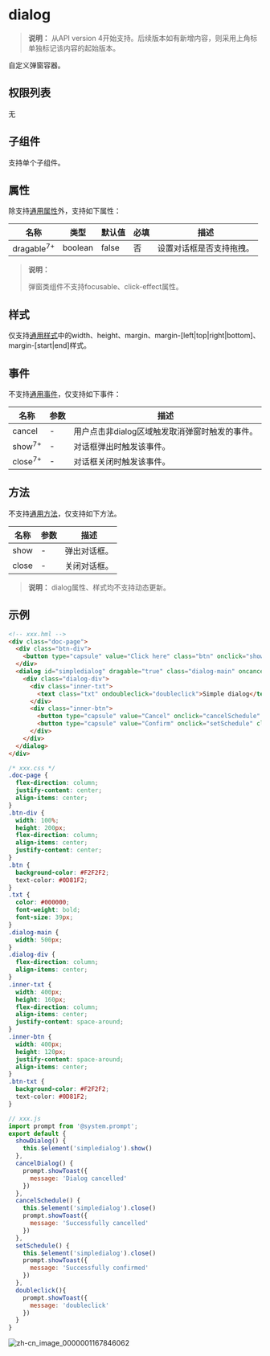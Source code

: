 # dialog

>  **说明：**
>  从API version 4开始支持。后续版本如有新增内容，则采用上角标单独标记该内容的起始版本。

自定义弹窗容器。

## 权限列表

无


## 子组件

支持单个子组件。


## 属性

除支持[通用属性](../arkui-js/js-components-common-attributes.md)外，支持如下属性：

| 名称                    | 类型      | 默认值   | 必填   | 描述           |
| --------------------- | ------- | ----- | ---- | ------------ |
| dragable<sup>7+</sup> | boolean | false | 否    | 设置对话框是否支持拖拽。 |

>  **说明：**
>
>  弹窗类组件不支持focusable、click-effect属性。


## 样式

仅支持[通用样式](../arkui-js/js-components-common-styles.md)中的width、height、margin、margin-[left|top|right|bottom]、margin-[start|end]样式。


## 事件

不支持[通用事件](../arkui-js/js-components-common-events.md)，仅支持如下事件：

| 名称                 | 参数   | 描述                         |
| ------------------ | ---- | -------------------------- |
| cancel             | -    | 用户点击非dialog区域触发取消弹窗时触发的事件。 |
| show<sup>7+</sup>  | -    | 对话框弹出时触发该事件。               |
| close<sup>7+</sup> | -    | 对话框关闭时触发该事件。               |


## 方法

不支持[通用方法](../arkui-js/js-components-common-methods.md)，仅支持如下方法。

| 名称    | 参数   | 描述     |
| ----- | ---- | ------ |
| show  | -    | 弹出对话框。 |
| close | -    | 关闭对话框。 |

>  **说明：**
>  dialog属性、样式均不支持动态更新。


## 示例

```html
<!-- xxx.hml -->
<div class="doc-page">
  <div class="btn-div">
    <button type="capsule" value="Click here" class="btn" onclick="showDialog"></button>
  </div>
  <dialog id="simpledialog" dragable="true" class="dialog-main" oncancel="cancelDialog">
    <div class="dialog-div">
      <div class="inner-txt">
        <text class="txt" ondoubleclick="doubleclick">Simple dialog</text>
      </div>
      <div class="inner-btn">
        <button type="capsule" value="Cancel" onclick="cancelSchedule" class="btn-txt"></button>
        <button type="capsule" value="Confirm" onclick="setSchedule" class="btn-txt"></button>
      </div>
    </div>
  </dialog>
</div>
```

```css
/* xxx.css */
.doc-page {
  flex-direction: column;
  justify-content: center;
  align-items: center;
}
.btn-div {
  width: 100%;
  height: 200px;
  flex-direction: column;
  align-items: center;
  justify-content: center;
}
.btn {
  background-color: #F2F2F2;
  text-color: #0D81F2;
}
.txt {
  color: #000000;
  font-weight: bold;
  font-size: 39px;
}
.dialog-main {
  width: 500px;
}
.dialog-div {
  flex-direction: column;
  align-items: center;
}
.inner-txt {
  width: 400px;
  height: 160px;
  flex-direction: column;
  align-items: center;
  justify-content: space-around;
}
.inner-btn {
  width: 400px;
  height: 120px;
  justify-content: space-around;
  align-items: center;
}
.btn-txt {
  background-color: #F2F2F2;
  text-color: #0D81F2;
}
```

```js
// xxx.js
import prompt from '@system.prompt';
export default {
  showDialog() {
    this.$element('simpledialog').show()
  },
  cancelDialog() {
    prompt.showToast({
      message: 'Dialog cancelled'
    })
  },
  cancelSchedule() {
    this.$element('simpledialog').close()
    prompt.showToast({
      message: 'Successfully cancelled'
    })
  },
  setSchedule() {
    this.$element('simpledialog').close()
    prompt.showToast({
      message: 'Successfully confirmed'
    })
  },
  doubleclick(){
    prompt.showToast({
      message: 'doubleclick'
    })
  }
}
```

![zh-cn_image_0000001167846062](figures/zh-cn_image_0000001167846062.gif)
